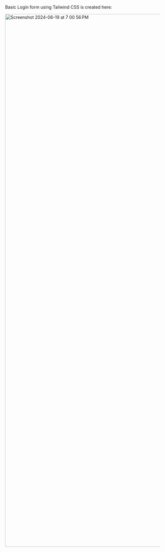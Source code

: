 Basic Login form using Tailwind CSS is created here:

<img width="1728" alt="Screenshot 2024-06-19 at 7 00 56 PM" src="https://github.com/jyothiprasanthdr/Tailwind-CSS/assets/22559621/81479ba8-17f5-497a-bbf4-31e672e47f74">
